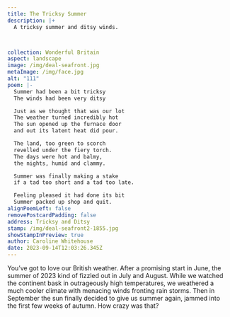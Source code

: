 ```yaml
---
title: The Tricksy Summer
description: |+
  A tricksy summer and ditsy winds.



collection: Wonderful Britain
aspect: landscape
image: /img/deal-seafront.jpg
metaImage: /img/face.jpg
alt: "111"
poem: |-
  Summer had been a bit tricksy
  The winds had been very ditsy

  Just as we thought that was our lot
  The weather turned incredibly hot
  The sun opened up the furnace door 
  and out its latent heat did pour.

  The land, too green to scorch
  revelled under the fiery torch.
  The days were hot and balmy,
  the nights, humid and clammy.

  Summer was finally making a stake 
  if a tad too short and a tad too late.

  Feeling pleased it had done its bit
  Summer packed up shop and quit.
alignPoemLeft: false
removePostcardPadding: false
address: Tricksy and Ditsy
stamp: /img/deal-seafront2-1855.jpg
showStampInPreview: true
author: Caroline Whitehouse
date: 2023-09-14T12:03:26.345Z
---
```

You’ve got to love our British weather.
After a promising start in June, the summer of 2023 kind of fizzled out in July and August. While we watched the continent bask in outrageously high temperatures, we weathered a much cooler climate with menacing winds fronting rain storms. Then in September the sun finally decided to give us summer again, jammed into the first few weeks of autumn. How crazy was that?